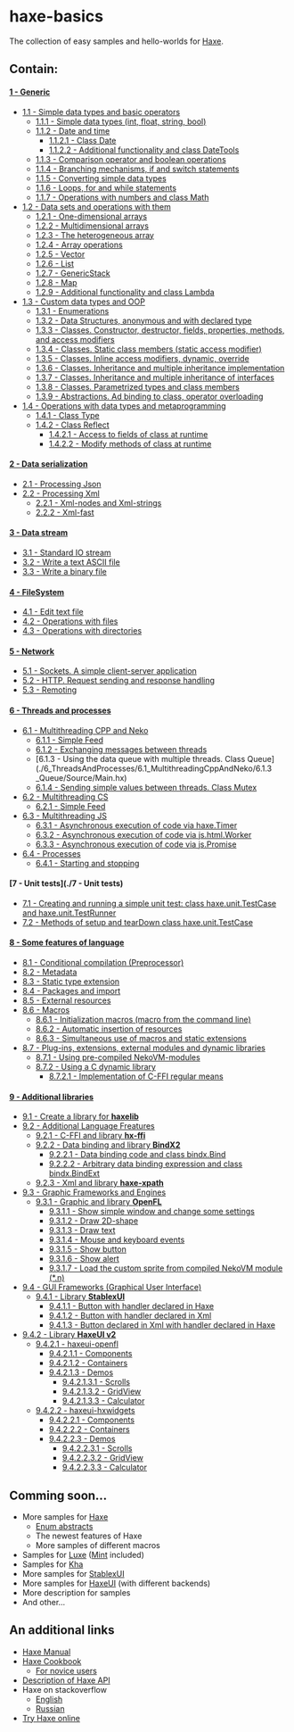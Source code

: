 haxe-basics
=========================

The collection of easy samples and hello-worlds for [Haxe](http://haxe.org/).

## Contain:

#### [1 - Generic](./1_Generic)
* [1.1 - Simple data types and basic operators](./1_Generic/1.1_SimpleDataTypes)
  * [1.1.1 - Simple data types (int, float, string, bool)](./1_Generic/1.1_SimpleDataTypes/1.1.1_SimpleDataTypes/Source/Main.hx)
  * [1.1.2 - Date and time](./1_Generic/1.1_SimpleDataTypes/1.1.2_DateTime)
    * [1.1.2.1 - Class Date](./1_Generic/1.1_SimpleDataTypes/1.1.2_DateTime/1.1.2.1_Date/Source/Main.hx)
    * [1.1.2.2 - Additional functionality and class DateTools](./1_Generic/1.1_SimpleDataTypes/1.1.2_DateTime/1.1.2.2_DateTools/Source/Main.hx)
  * [1.1.3 - Comparison operator and boolean operations](./1_Generic/1.1_SimpleDataTypes/1.1.3_ComparisonAndBoolean/Source/Main.hx)
  * [1.1.4 - Branching mechanisms, if and switch statements](./1_Generic/1.1_SimpleDataTypes/1.1.4_Branching/Source/Main.hx)
  * [1.1.5 - Converting simple data types](./1_Generic/1.1_SimpleDataTypes/1.1.5_ConvertingTypes/Source/Main.hx)
  * [1.1.6 - Loops, for and while statements](./1_Generic/1.1_SimpleDataTypes/1.1.6_Loops/Source/Main.hx)
  * [1.1.7 - Operations with numbers and class Math](./1_Generic/1.1_SimpleDataTypes/1.1.7_Math/Source/Main.hx)
* [1.2 - Data sets and operations with them](./1_Generic/1.2_DataSets)
  * [1.2.1 - One-dimensional arrays](./1_Generic/1.2_DataSets/1.2.1_OneDimensionalArrays/Source/Main.hx)
  * [1.2.2 - Multidimensional arrays](./1_Generic/1.2_DataSets/1.2.2_MultidimensionalArrays/Source/Main.hx)
  * [1.2.3 - The heterogeneous array](./1_Generic/1.2_DataSets/1.2.3_HeterogeneousArray/Source/Main.hx)
  * [1.2.4 - Array operations](./1_Generic/1.2_DataSets/1.2.4_ArrayOperations/Source/Main.hx)
  * [1.2.5 - Vector](./1_Generic/1.2_DataSets/1.2.5_Vector/Source/Main.hx)
  * [1.2.6 - List](./1_Generic/1.2_DataSets/1.2.6_List/Source/Main.hx)
  * [1.2.7 - GenericStack](./1_Generic/1.2_DataSets/1.2.7_GenericStack/Source/Main.hx)
  * [1.2.8 - Map](./1_Generic/1.2_DataSets/1.2.8_Map/Source/Main.hx)
  * [1.2.9 - Additional functionality and class Lambda](./1_Generic/1.2_DataSets/1.2.9_Lambda/Source/Main.hx)
* [1.3 - Custom data types and OOP](./1_Generic/1.3_CustomDataTypes)
  * [1.3.1 - Enumerations](./1_Generic/1.3_CustomDataTypes/1.3.1_Enumerations/Source/Main.hx)
  * [1.3.2 - Data Structures, anonymous and with declared type](./1_Generic/1.3_CustomDataTypes/1.3.2_DataStructures/Source/Main.hx)
  * [1.3.3 - Classes. Constructor, destructor, fields, properties, methods, and access modifiers](./1_Generic/1.3_CustomDataTypes/1.3.3_Classes/Source/Main.hx)
  * [1.3.4 - Classes. Static class members (static access modifier)](./1_Generic/1.3_CustomDataTypes/1.3.4_StaticClassMembers/Source/Main.hx)
  * [1.3.5 - Classes. Inline access modifiers, dynamic, override](./1_Generic/1.3_CustomDataTypes/1.3.5_AccessModifiers/Source/Main.hx)
  * [1.3.6 - Classes. Inheritance and multiple inheritance implementation](./1_Generic/1.3_CustomDataTypes/1.3.6_ClassInheritance/Source/Main.hx)
  * [1.3.7 - Classes. Inheritance and multiple inheritance of interfaces](./1_Generic/1.3_CustomDataTypes/1.3.7_InterfacesInheritance/Source/Main.hx)
  * [1.3.8 - Classes. Parametrized types and class members](./1_Generic/1.3_CustomDataTypes/1.3.8_ParametrizedTypes/Source/Main.hx)
  * [1.3.9 - Abstractions. Ad binding to class, operator overloading](./1_Generic/1.3_CustomDataTypes/1.3.9_Abstractions/Source/Main.hx)
* [1.4 - Operations with data types and metaprogramming](./1_Generic/1.4_Metaprogramming)
  * [1.4.1 - Class Type](./1_Generic/1.4_Metaprogramming/1.4.1_Type/Source/Main.hx)
  * [1.4.2 - Class Reflect](./1_Generic/1.4_Metaprogramming/1.4.2_Reflect)
    * [1.4.2.1 - Access to fields of class at runtime](./1_Generic/1.4_Metaprogramming/1.4.2_Reflect/1.4.2.1_AccessToClsFields/Source/Main.hx)
    * [1.4.2.2 - Modify methods of class at runtime](./1_Generic/1.4_Metaprogramming/1.4.2_Reflect/1.4.2.2_RTClsMod/Source/Main.hx)

#### [2 - Data serialization](./2_DataSerialization)
* [2.1 - Processing Json](./2_DataSerialization/2.1_Json/Source/Main.hx)
* [2.2 - Processing Xml](./2_DataSerialization/2.2_Xml)
  * [2.2.1 - Xml-nodes and Xml-strings](./2_DataSerialization/2.2_Xml/2.2.1_Xml/Source/Main.hx)
  * [2.2.2 - Xml-fast](./2_DataSerialization/2.2_Xml/2.2.2_XmlFast/Source/Main.hx)

#### [3 - Data stream](./3_DataStream)
* [3.1 - Standard IO stream](./3_DataStream/3.1_IOStream/Source/Main.hx)
* [3.2 - Write a text ASCII file](./3_DataStream/3.2_AsciiFile/Source/Main.hx)
* [3.3 - Write a binary file](./3_DataStream/3.3_BinaryFile/Source/Main.hx)

#### [4 - FileSystem](./4_FileSystem)
* [4.1 - Edit text file](./4_FileSystem/4.1_EditTextFile/Source/Main.hx)
* [4.2 - Operations with files](./4_FileSystem/4.2_OperationsWithFiles/Source/Main.hx)
* [4.3 - Operations with directories](./4_FileSystem/4.3_OperationsWithDirectories/Source/Main.hx)

#### [5 - Network](./5_Network)
* [5.1 - Sockets. A simple client-server application](./5_Network/5.1_Sockets/Source/Main.hx)
* [5.2 - HTTP. Request sending and response handling](./5_Network/5.2_Http/Source/Main.hx)
* [5.3 - Remoting](./5_Network/5.3_Remoting)

#### [6 - Threads and processes](./6_ThreadsAndProcesses)
* [6.1 - Multithreading CPP and Neko](./6_ThreadsAndProcesses/6.1_MultithreadingCppAndNeko)
  * [6.1.1 - Simple Feed](./6_ThreadsAndProcesses/6.1_MultithreadingCppAndNeko/6.1.1_SimpleFeed/Source/Main.hx)
  * [6.1.2 - Exchanging messages between threads](./6_ThreadsAndProcesses/6.1_MultithreadingCppAndNeko/6.1.2_ThreadsMessaging/Source/Main.hx)
  * [6.1.3 - Using the data queue with multiple threads. Class Queue](./6_ThreadsAndProcesses/6.1_MultithreadingCppAndNeko/6.1.3 _Queue/Source/Main.hx)
  * [6.1.4 - Sending simple values between threads. Class Mutex](./6_ThreadsAndProcesses/6.1_MultithreadingCppAndNeko/6.1.4_Mutex/Source/Main.hx)
* [6.2 - Multithreading CS](./6_ThreadsAndProcesses/6.2_MultithreadingCs)
  * [6.2.1 - Simple Feed](./6_ThreadsAndProcesses/6.2_MultithreadingCs/6.2.1_SimpleFeed/Source/Main.hx)
* [6.3 - Multithreading JS](./6_ThreadsAndProcesses/6.3_MultithreadingJs)
  * [6.3.1 - Asynchronous execution of code via haxe.Timer](./6_ThreadsAndProcesses/6.3_MultithreadingJs/6.3.1_haxe.Timer/Source/Main.hx)
  * [6.3.2 - Asynchronous execution of code via js.html.Worker](./6_ThreadsAndProcesses/6.3_MultithreadingJs/6.3.2_js.html.Worker/Source/Main.hx)
  * [6.3.3 - Asynchronous execution of code via js.Promise](./6_ThreadsAndProcesses/6.3_MultithreadingJs/6.3.3_js.Promise/Source/Main.hx)
* [6.4 - Processes](./6_ThreadsAndProcesses/6.4_Processes)
  * [6.4.1 - Starting and stopping](./6_ThreadsAndProcesses/6.4_Processes/6.4.1_StartAndStop/Source/Main.hx)

#### [7 - Unit tests](./7 - Unit tests)
* [7.1 - Creating and running a simple unit test: class haxe.unit.TestCase and haxe.unit.TestRunner](./7_UnitTests/7.1_SimpleUnitTest/Source/Main.hx)
* [7.2 - Methods of setup and tearDown class haxe.unit.TestCase](./7_UnitTests/7.2_SetupUnitTest/Source/Main.hx)

#### [8 - Some features of language](./8_LangFeatures)
* [8.1 - Conditional compilation (Preprocessor)](./8_LangFeatures/8.1_Preprocessor/Source/Main.hx)
* [8.2 - Metadata](./8_LangFeatures/8.2_Metadata/Source/Main.hx)
* [8.3 - Static type extension](./8_LangFeatures/8.3_StaticExtension/Source/Main.hx)
* [8.4 - Packages and import](./8_LangFeatures/8.4_PackagesAndImport/Source/Main.hx)
* [8.5 - External resources](./8_LangFeatures/8.5_ExternalResources/Source/Main.hx)
* [8.6 - Macros](./8_LangFeatures/8.6_Macros)
  * [8.6.1 - Initialization macros (macro from the command line)](./8_LangFeatures/8.6_Macros/8.6.1_InitializationMacros/Source/Main.hx)
  * [8.6.2 - Automatic insertion of resources](./8_LangFeatures/8.6_Macros/8.6.2_ResourcesInsertion/Source/Main.hx)
  * [8.6.3 - Simultaneous use of macros and static extensions](./8_LangFeatures/8.6_Macros/8.6.3_MacrosAndStaticExtensions/Source/Main.hx)
* [8.7 - Plug-ins, extensions, external modules and dynamic libraries](./8_LangFeatures/8.7_ExternalModules)
  * [8.7.1 - Using pre-compiled NekoVM-modules](./8_LangFeatures/8.7_ExternalModules/8.7.1_UsingNekoVmModules/Source/Main.hx)
  * [8.7.2 - Using a C dynamic library](./8_LangFeatures/8.7_ExternalModules/8.7.2_UsingCdynamicLibrary)
    * [8.7.2.1 - Implementation of C-FFI regular means](./8_LangFeatures/8.7_ExternalModules/8.7.2_UsingCdynamicLibrary/8.7.2.1_C-FFI/Source/Main.hx)

#### [9 - Additional libraries](./9_AdditionalLibraries)
* [9.1 - Create a library for **haxelib**](./9_AdditionalLibraries/9.1_Haxelib)
* [9.2 - Additional Language Freatures](./9_AdditionalLibraries/9.2_LanguageFetaures)
  * [9.2.1 - C-FFI and library **hx-ffi**](./9_AdditionalLibraries/9.2_LanguageFetaures/9.2.1_HxFFI/Source/Main.hx)
  * [9.2.2 - Data binding and library **BindX2**](./9_AdditionalLibraries/9.2_LanguageFetaures/9.2.2_BindX2)
    * [9.2.2.1 - Data binding code and class bindx.Bind](./9_AdditionalLibraries/9.2_LanguageFetaures/9.2.2_BindX2/9.2.2.1_bindx.Bind/Source/Main.hx)
    * [9.2.2.2 - Arbitrary data binding expression and class bindx.BindExt](./9_AdditionalLibraries/9.2_LanguageFetaures/9.2.2_BindX2/9.2.2.2_bindx.BindExt/Source/Main.hx)
  * [9.2.3 - Xml and library **haxe-xpath**](./9_AdditionalLibraries/9.2.3_HaxeXpath)
* [9.3 - Graphic Frameworks and Engines](./9_AdditionalLibraries/9.3_GraphicEngines)
  * [9.3.1 - Graphic and library **OpenFL**](./9_AdditionalLibraries/9.5_OpenFL)
    * [9.3.1.1 - Show simple window and change some settings](./9_AdditionalLibraries/9.3_GraphicEngines/9.3.1_OpenFL/9.3.1.1_SimpleWindow/Source/Main.hx)
    * [9.3.1.2 - Draw 2D-shape](./9_AdditionalLibraries/9.3_GraphicEngines/9.3.1_OpenFL/9.3.1.2_DrawShape/Source/Main.hx)
    * [9.3.1.3 - Draw text](./9_AdditionalLibraries/9.3_GraphicEngines/9.3.1_OpenFL/9.3.1.3_DrawText/Source/Main.hx)
    * [9.3.1.4 - Mouse and keyboard events](./9_AdditionalLibraries/9.3.1_GraphicEngines/9.3.1_OpenFL/9.3.1.4_MouseAndKeyboardEvents/Source/Main.hx)
    * [9.3.1.5 - Show button](./9_AdditionalLibraries/9.3_GraphicEngines/9.3.1_OpenFL/9.3.1.5_ShowButton/Source/Main.hx)
    * [9.3.1.6 - Show alert](./9_AdditionalLibraries/9.3_GraphicEngines/9.3.1_OpenFL/9.3.1.6_ShowAlert/Source/Main.hx)
    * [9.3.1.7 - Load the custom sprite from compiled NekoVM module (*.n)](./9_AdditionalLibraries/9.3.1_OpenFL/9.3.1.7_SpriteFromNekoVMmodule)
* [9.4 - GUI Frameworks (Graphical User Interface)](./9_AdditionalLibraries/9.4_GuiFrameworks)
  * [9.4.1 - Library **StablexUI**](./9_AdditionalLibraries/9.4_GuiFrameworks/9.4.1_StablexUI)
    * [9.4.1.1 - Button with handler declared in Haxe](./9_AdditionalLibraries/9.4_GuiFrameworks/9.4.1_StablexUI/9.4.1.1_ButtonWithHandler/Source/Main.hx)
    * [9.4.1.2 - Button with handler declared in Xml](./9_AdditionalLibraries/9.4_GuiFrameworks/9.4.1_StablexUI/9.4.1.2_ButtonWithXmlHandler/Source/Main.hx)
    * [9.4.1.3 - Button declared in Xml with handler declared in Haxe](./9_AdditionalLibraries/9.4_GuiFrameworks/9.4.1_StablexUI/9.4.1.3_XmlButtonWithHandler/Source/Main.hx)
* [9.4.2 - Library **HaxeUI v2**](./9_AdditionalLibraries/9.4_GuiFrameworks/9.4.2_HaxeUI)
  * [9.4.2.1 - haxeui-openfl](./9_AdditionalLibraries/9.4_GuiFrameworks/9.4.2_HaxeUI/9.4.2.1_haxeui-openfl)
    * [9.4.2.1.1 - Components](./9_AdditionalLibraries/9.4_GuiFrameworks/9.4.2_HaxeUI/9.4.2.1_haxeui-openfl/9.4.2.1.1_Components)
    * [9.4.2.1.2 - Containers](./9_AdditionalLibraries/9.4_GuiFrameworks/9.4.2_HaxeUI/9.4.2.1_haxeui-openfl/9.4.2.1.2_Containers)
    * [9.4.2.1.3 - Demos](./9_AdditionalLibraries/9.4_GuiFrameworks/9.4.2_HaxeUI/9.4.2.1_haxeui-openfl/9.4.2.1.3_Demos)
      * [9.4.2.1.3.1 - Scrolls](./9_AdditionalLibraries/9.4_GuiFrameworks/9.4.2_HaxeUI/9.4.2.1_haxeui-openfl/9.4.2.1.3_Demos/9.4.2.1.3.1_Scrolls)
      * [9.4.2.1.3.2 - GridView](./9_AdditionalLibraries/9.4_GuiFrameworks/9.4.2_HaxeUI/9.4.2.1_haxeui-openfl/9.4.2.1.3_Demos/9.4.2.1.3.2_GridView)
      * [9.4.2.1.3.3 - Calculator](./9_AdditionalLibraries/9.4_GuiFrameworks/9.4.2_HaxeUI/9.4.2.1_haxeui-openfl/9.4.2.1.3_Demos/9.4.2.1.3.3_Calculator)
  * [9.4.2.2 - haxeui-hxwidgets](./9_AdditionalLibraries/9.4_GuiFrameworks/9.4.2_HaxeUI/9.4.2.2_haxeui-hxwidgets)
    * [9.4.2.2.1 - Components](./9_AdditionalLibraries/9.4_GuiFrameworks/9.4.2_HaxeUI/9.4.2.2_haxeui-hxwidgets/9.4.2.2.1_Components)
    * [9.4.2.2.2 - Containers](./9_AdditionalLibraries/9.4_GuiFrameworks/9.4.2_HaxeUI/9.4.2.2_haxeui-hxwidgets/9.4.2.2.2_Containers)
    * [9.4.2.2.3 - Demos](./9_AdditionalLibraries/9.4_GuiFrameworks/9.4.2_HaxeUI/9.4.2.2_haxeui-hxwidgets/9.4.2.2.3_Demos)
      * [9.4.2.2.3.1 - Scrolls](./9_AdditionalLibraries/9.4_GuiFrameworks/9.4.2_HaxeUI/9.4.2.2_haxeui-hxwidgets/9.4.2.2.3_Demos/9.4.2.2.3.1_Scrolls)
      * [9.4.2.2.3.2 - GridView](./9_AdditionalLibraries/9.4_GuiFrameworks/9.4.2_HaxeUI/9.4.2.2_haxeui-hxwidgets/9.4.2.2.3_Demos/9.4.2.2.3.2_GridView)
      * [9.4.2.2.3.3 - Calculator](./9_AdditionalLibraries/9.4_GuiFrameworks/9.4.2_HaxeUI/9.4.2.2_haxeui-hxwidgets/9.4.2.2.3_Demos/9.4.2.2.3.3_Calculator)

## Comming soon...
* More samples for [Haxe](https://github.com/HaxeFoundation/haxe)
  * [Enum abstracts](https://haxe.org/manual/types-abstract-enum.html)
  * The newest features of Haxe
  * More samples of different macros
* Samples for [Luxe](https://github.com/underscorediscovery/luxe) ([Mint](https://github.com/snowkit/mint) included)
* Samples for [Kha](https://github.com/Kode/Kha)
* More samples for [StablexUI](https://github.com/RealyUniqueName/StablexUI)
* More samples for [HaxeUI](https://github.com/haxeui/haxeui-core) (with different backends)
* More description for samples
* And other...

## An additional links
* [Haxe Manual](http://haxe.org/manual/introduction.html)
* [Haxe Cookbook](http://code.haxe.org/)
  * [For novice users](http://code.haxe.org/category/beginner/)
* [Description of Haxe API](http://api.haxe.org/)
* Haxe on stackoverflow
  * [English](http://stackoverflow.com/questions/tagged/haxe)
  * [Russian](http://ru.stackoverflow.com/questions/tagged/haxe)
* [Try Haxe online](http://try.haxe.org/)
